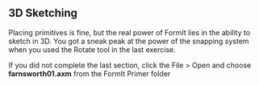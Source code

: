 3D Sketching
------------

Placing primitives is fine, but the real power of FormIt lies in the
ability to sketch in 3D. You got a sneak peak at the power of the
snapping system when you used the Rotate tool in the last exercise.

If you did not complete the last section, click the File &gt; Open and
choose **farnsworth01.axm** from the FormIt Primer folder